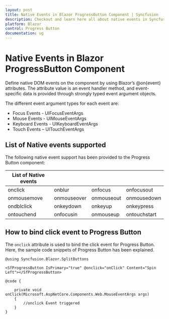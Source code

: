 ```yaml
---
layout: post
title: Native Events in Blazor ProgressButton Component | Syncfusion
description: Checkout and learn here all about native events in Syncfusion Blazor ProgressButton component and more.
platform: Blazor
control: Progress Button
documentation: ug
---
```


# Native Events in Blazor ProgressButton Component

Define native DOM events on the component by using Blazor’s @on{event} attributes. The attribute value is an event handler method, and event-specific data is provided through strongly typed event argument objects.

The different event argument types for each event are:

* Focus Events - UIFocusEventArgs
* Mouse Events - UIMouseEventArgs
* Keyboard Events - UIKeyboardEventArgs
* Touch Events – UITouchEventArgs

## List of Native events supported

The following native event support has been provided to the Progress Button component:

| List of Native events |  |  | |
| --- | --- | --- | --- |
| onclick | onblur | onfocus | onfocusout |
|onmousemove|onmouseover|onmouseout|onmousedown|onmouseup|
|ondblclick|onkeydown|onkeyup|onkeypress|
|ontouchend|onfocusin|onmouseup|ontouchstart|

## How to bind click event to Progress Button

The `onclick` attribute is used to bind the click event for Progress Button. Here, the sample code snippets of Progress Button has been explained.

```cshtml
@using Syncfusion.Blazor.SplitButtons

<SfProgressButton IsPrimary="true" @onclick="onClick" Content="Spin Left"></SfProgressButton>

@code {

    private void onClick(Microsoft.AspNetCore.Components.Web.MouseEventArgs args)
    {
        //onclick Event triggered
    }
}

```